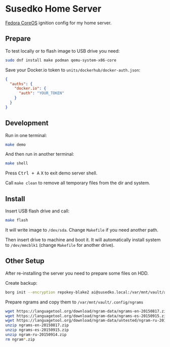 # Susedko Home Server

[Fedora CoreOS] ignition config for my home server.

[Fedora CoreOS]: https://docs.fedoraproject.org/en-US/fedora-coreos/getting-started/


## Prepare

To test locally or to flash image to USB drive you need:

```sh
sudo dnf install make podman qemu-system-x86-core
```

Save your Docker.io token to `units/dockerhub/docker-auth.json`:

```json
{
  "auths": {
    "docker.io": {
      "auth": "YOUR_TOKEN"
    }
  }
}
```


## Development

Run in one terminal:

```sh
make demo
```

And then run in another terminal:

```sh
make shell
```

Press <kbd>Ctrl + A</kbd> <kbd>X</kbd> to exit demo server shell.

Call `make clean` to remove all temporary files from the dir and system.


## Install

Insert USB flash drive and call:

```sh
make flash
```

It will write image to `/dev/sda`. Change `Makefile` if you need another path.

Then insert drive to machine and boot it. It will automatically install
system to `/dev/mmcblk1` (change `Makefile` for another drive).


## Other Setup

After re-installing the server you need to prepare some files on HDD.

Create backup:

```sh
borg init --encryption repokey-blake2 ai@susedko.local:/var/mnt/vault/ai/backup
```

Prepare ngrams and copy them to `/var/mnt/vault/.config/ngrams`

```sh
wget https://languagetool.org/download/ngram-data/ngrams-en-20150817.zip
wget https://languagetool.org/download/ngram-data/ngrams-es-20150915.zip
wget https://languagetool.org/download/ngram-data/untested/ngram-ru-20150914.zip
unzip ngrams-en-20150817.zip
unzip ngrams-es-20150915.zip
unzip ngram-ru-20150914.zip
rm ngram*.zip
```
